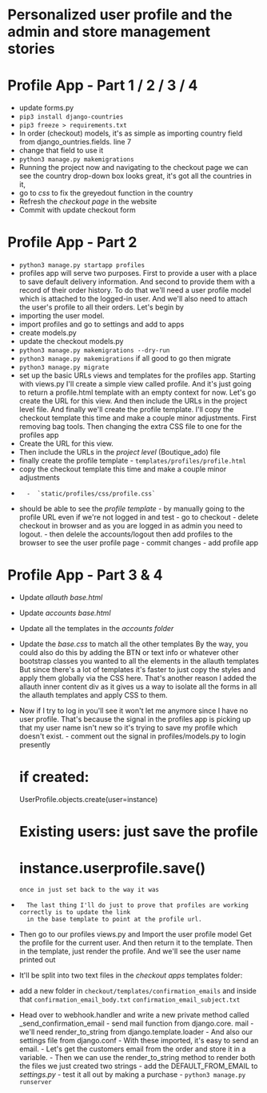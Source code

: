 # Personalized user profile and the admin and store management stories
# Profile App - Part 1 / 2 / 3 / 4
-  update forms.py
- `pip3 install django-countries`
- `pip3 freeze > requirements.txt`
-    In order (checkout) models, it's as simple as importing country field from django_ountries.fields.  line 7
-    change that field to use it
-   `python3 manage.py makemigrations`
-   Running the project now and navigating to the checkout page
    we can see the country drop-down box looks great, it's got all the countries in it,
-   go to *css* to fix the greyedout function in the country 
-   Refresh the *checkout page* in the website
-   Commit with update checkout form
#   Profile App - Part 2
-   `python3 manage.py startapp profiles`
-   profiles app will serve two purposes.
        First to provide a user with a place to
        save default delivery information.
        And second to provide them with a record of their order history.
        To do that we'll need a user profile model which is attached to the logged-in user.
        And we'll also need to attach the user's profile to all their orders.
        Let's begin by 
-   importing the user model.
-   import profiles and go to settings and add to apps
-   create models.py
-   update the checkout models.py
-   `python3 manage.py makemigrations --dry-run`
-   `python3 manage.py makemigrations`  if all good to go then migrate
-   `python3 manage.py migrate`
-   set up the basic URLs views and templates for the profiles app.
        Starting with views.py I'll create a simple view called profile.
        And it's just going to return a profile.html template with an empty context for now.
        Let's go create the URL for this view.
        And then include the URLs in the project level file.
        And finally we'll create the profile template.
        I'll copy the checkout template this time and make a couple minor adjustments.
        First removing bag tools.
        Then changing the extra CSS file to one for the profiles app
-   Create the URL for this view.
-   Then include the URLs in the *project level* (Boutique_ado) file
- finally create the profile template 
        - `templates/profiles/profile.html`
-   copy the checkout template this time and make a couple minor adjustments
-       -  `static/profiles/css/profile.css`
-   should be able to see the *profile template*
            - by manually going to the profile URL even if we're not logged in and test
            - go to checkout - delete checkout in browser and as you are logged in as admin you need to logout.
            - then delele the accounts/logout then add profiles to the browser to see the user profile page
            - commit changes - add profile app
# Profile App - Part 3 & 4
 -  Update *allauth base.html*
 -  Update *accounts base.html*
 -  Update all the templates in the *accounts folder*
 -  Update the *base.css* to match all the other templates
    By the way, you could also do this by adding the BTN or text info
        or whatever other bootstrap classes you wanted to all the elements in the allauth templates
        But since there's a lot of templates it's faster to just copy the styles
        and apply them globally via the CSS here.
        That's another reason I added the allauth inner content div as it gives us a way to isolate all the forms
        in all the allauth templates and apply CSS to them.
-   Now if I try to log in you'll see it won't let me anymore since I have no user profile.
        That's because the signal in the profiles app is picking up that my user name isn't new
        so it's trying to save my profile which doesn't exist.
        -    comment out the signal in profiles/models.py to login presently
    # if created:
    UserProfile.objects.create(user=instance)
    # Existing users: just save the profile
    # instance.userprofile.save()
        once in just set back to the way it was
-       The last thing I'll do just to prove that profiles are working correctly is to update the link
        in the base template to point at the profile url.
-   Then go to our profiles views.py and Import the user profile model
        Get the profile for the current user. And then return it to the template.
        Then in the template, just render the profile.
        And we'll see the user name printed out





-   It'll be split into two text files in the *checkout apps* templates folder:
-   add a new folder in `checkout/templates/confirmation_emails` and inside that `confirmation_email_body.txt`
                        `confirmation_email_subject.txt`

-  Head over to webhook.handler and write a new private method called _send_confirmation_email
        -  send mail function from django.core. mail
        -    we'll need render_to_string from django.template.loader
        -   And also our settings file from django.conf
        -   With these imported, it's easy to send an email.
        -   Let's get the customers email from the order and store it in a variable.
        -   Then we can use the render_to_string method to render both the files we just created two strings
        -   add the DEFAULT_FROM_EMAIL to *settings.py*
        -   test it all out by making a purchase - `python3 manage.py runserver`